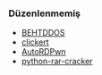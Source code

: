 ### Düzenlenmemiş
 - [BEHTDDOS](https://github.com/Ustuncan4242400/BEHTDDOS "BEHTDDOS")
 - [clickert](https://github.com/raif-py/clickert "clickert")
 - [AutoRDPwn](https://github.com/JoelGMSec/AutoRDPwn "AutoRDPwn")
 - [python-rar-cracker](https://github.com/Ghostish/python-rar-cracker "python-rar-cracker")